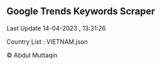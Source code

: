 

## Google Trends Keywords Scraper 
 
Last Update 14-04-2023 , 13:31:26

Country List :
VIETNAM.json



© Abdul Muttaqin 
